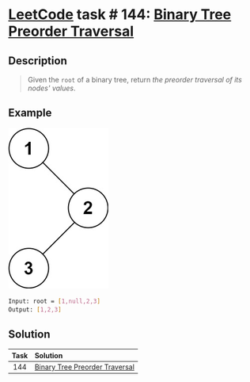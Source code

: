 # [LeetCode][leetcode] task # 144: [Binary Tree Preorder Traversal][task]

Description
-----------

> Given the `root` of a binary tree,
> return _the preorder traversal of its nodes' values_.

Example
-------

![node.png](image/node.png)

```sh
Input: root = [1,null,2,3]
Output: [1,2,3]
```

Solution
--------

| Task | Solution                                   |
|:----:|:-------------------------------------------|
| 144  | [Binary Tree Preorder Traversal][solution] |


[leetcode]: <http://leetcode.com/>
[task]: <https://leetcode.com/problems/binary-tree-preorder-traversal/>
[solution]: <https://github.com/wellaxis/praxis-leetcode/blob/main/src/main/java/com/witalis/praxis/leetcode/task/h2/p144/option/Practice.java>
